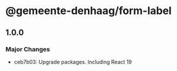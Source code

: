 # @gemeente-denhaag/form-label

## 1.0.0

### Major Changes

- ceb7b03: Upgrade packages. Including React 19
